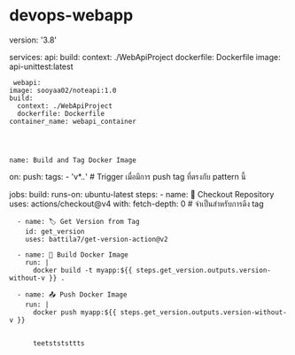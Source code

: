 # devops-webapp


version: '3.8'

services:
  api:
    build:
      context: ./WebApiProject
      dockerfile: Dockerfile
    image: api-unittest:latest



     webapi:
    image: sooyaa02/noteapi:1.0
    build:
      context: ./WebApiProject
      dockerfile: Dockerfile
    container_name: webapi_container




    name: Build and Tag Docker Image

on:
  push:
    tags:
      - 'v*.*.*'  # Trigger เมื่อมีการ push tag ที่ตรงกับ pattern นี้

jobs:
  build:
    runs-on: ubuntu-latest
    steps:
      - name: 🔄 Checkout Repository
        uses: actions/checkout@v4
        with:
          fetch-depth: 0  # จำเป็นสำหรับการดึง tag

      - name: 🏷️ Get Version from Tag
        id: get_version
        uses: battila7/get-version-action@v2

      - name: 🐳 Build Docker Image
        run: |
          docker build -t myapp:${{ steps.get_version.outputs.version-without-v }} .

      - name: 📤 Push Docker Image
        run: |
          docker push myapp:${{ steps.get_version.outputs.version-without-v }}


          teetstststtts